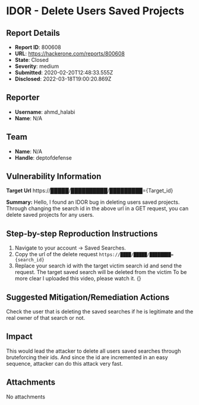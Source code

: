 # IDOR - Delete Users Saved Projects

## Report Details
- **Report ID**: 800608
- **URL**: https://hackerone.com/reports/800608
- **State**: Closed
- **Severity**: medium
- **Submitted**: 2020-02-20T12:48:33.555Z
- **Disclosed**: 2022-03-18T19:00:20.869Z

## Reporter
- **Username**: ahmd_halabi
- **Name**: N/A

## Team
- **Name**: N/A
- **Handle**: deptofdefense

## Vulnerability Information
**Target Url**
https://█████/██████████/█████████={Target_id}

**Summary:**
Hello, I found an IDOR bug in deleting users saved projects. Through changing the search id in the above url in a GET request, you can delete saved projects for any users.

## Step-by-step Reproduction Instructions

1. Navigate to your account -> Saved Searches.
2. Copy the url of the delete request `https://████/█████/████████={search_id}`
3. Replace your search id with the target victim search id and send the request. The target saved search will be deleted from the victim
To be more clear I uploaded this video, please watch it.
{}

## Suggested Mitigation/Remediation Actions
Check the user that is deleting the saved searches if he is legitimate and the real owner of that search or not.

## Impact

This would lead the attacker to delete all users saved searches through bruteforcing their ids. And since the id are incremented in an easy sequence, attacker can do this attack very fast.

## Attachments
No attachments
